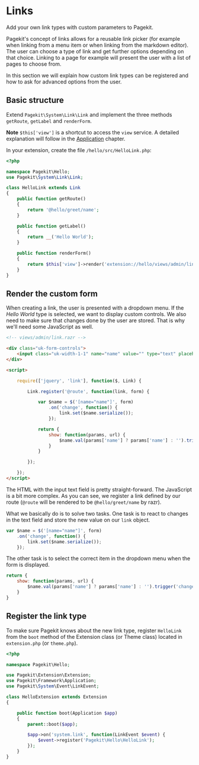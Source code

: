 # Links

<p class="uk-article-lead">Add your own link types with custom parameters to Pagekit.</p>

Pagekit's concept of links allows for a reusable link picker (for
example when linking from a menu item or when linking from the
markdown editor). The user can choose a type of link and get further
options depending on that choice. Linking to a page for example
will present the user with a list of pages to choose from.

In this section we will explain how custom link types can be
registered and how to ask for advanced options from the user.

## Basic structure

Extend `Pagekit\System\Link\Link` and implement the three methods `getRoute`, `getLabel` and `renderForm`.

**Note** `$this['view']` is a shortcut to access the `view` service. A detailed explanation will follow in the
[Application](application.md) chapter.

In your extension, create the file `/hello/src/HelloLink.php`:

```php
<?php

namespace Pagekit\Hello;
use Pagekit\System\Link\Link;

class HelloLink extends Link
{
    public function getRoute()
    {
        return '@hello/greet/name';
    }

    public function getLabel()
    {
        return __('Hello World');
    }

    public function renderForm()
    {
        return $this['view']->render('extension://hello/views/admin/link.razr', ['route' => $this->getRoute()]);
    }
}
```

## Render the custom form

When creating a link, the user is presented with a dropdown menu. If the *Hello
World* type is selected, we want to display custom controls. We also need to make
sure that changes done by the user are stored. That is why we'll need some
JavaScript as well.

```html
<!-- views/admin/link.razr -->

<div class="uk-form-controls">
    <input class="uk-width-1-1" name="name" value="" type="text" placeholder="@trans('Hello World')">
</div>

<script>

    require(['jquery', 'link'], function($, Link) {

        Link.register('@route', function(link, form) {

            var $name = $('[name="name"]', form)
                .on('change', function() {
                    link.set($name.serialize());
                });

            return {
                show: function(params, url) {
                    $name.val(params['name'] ? params['name'] : '').trigger('change');
                }
            }

        });

    });
</script>
```

The HTML with the input text field is pretty straight-forward. The JavaScript is a bit
more complex. As you can see, we register a link defined by our route (`@route`
will be rendered to be `@hello/greet/name` by razr).

What we basically do is to solve two tasks. One task is to react to changes in the text field and store the new value on our `link` object.

```js
var $name = $('[name="name"]', form)
    .on('change', function() {
        link.set($name.serialize());
    });
```

The other task is to select the correct item in the dropdown menu when the form
is displayed.

```js
return {
    show: function(params, url) {
        $name.val(params['name'] ? params['name'] : '').trigger('change');
    }
}
```

## Register the link type

To make sure Pagekit knows about the new link type, register `HelloLink`
from the `boot` method of the Extension class (or Theme class) located in
`extension.php` (or `theme.php`).

```php
<?php

namespace Pagekit\Hello;

use Pagekit\Extension\Extension;
use Pagekit\Framework\Application;
use Pagekit\System\Event\LinkEvent;

class HelloExtension extends Extension
{

    public function boot(Application $app)
    {
        parent::boot($app);

        $app->on('system.link', function(LinkEvent $event) {
            $event->register('Pagekit\Hello\HelloLink');
        });
    }
}
```
